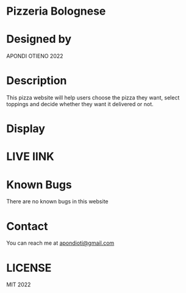 # Pizzeria Bolognese

# Designed by

APONDI OTIENO
2022

# Description

This pizza website will help users choose the pizza they want, select toppings and decide whether they want it delivered or not.

# Display

# LIVE lINK

# Known Bugs
There are no known bugs in this website

# Contact
You can reach me at apondioti@gmail.com

# LICENSE

MIT 2022
